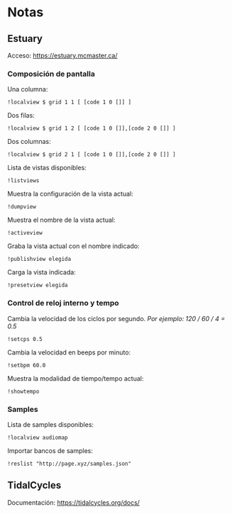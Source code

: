 # Notas

## Estuary

Acceso: https://estuary.mcmaster.ca/

### Composición de pantalla

Una columna:

	!localview $ grid 1 1 [ [code 1 0 []] ]

Dos filas:

	!localview $ grid 1 2 [ [code 1 0 []],[code 2 0 []] ]

Dos columnas:

	!localview $ grid 2 1 [ [code 1 0 []],[code 2 0 []] ]

Lista de vistas disponibles:

	!listviews

Muestra la configuración de la vista actual:

	!dumpview

Muestra el nombre de la vista actual:

	!activeview

Graba la vista actual con el nombre indicado:

	!publishview elegida

Carga la vista indicada:

	!presetview elegida


### Control de reloj interno y tempo

Cambia la velocidad de los ciclos por segundo. *Por ejemplo: 120 / 60 / 4 = 0.5*

	!setcps 0.5

Cambia la velocidad en beeps por minuto:

	!setbpm 60.0

Muestra la modalidad de tiempo/tempo actual:

	!showtempo


### Samples

Lista de samples disponibles:

	!localview audiomap


Importar bancos de samples:

	!reslist "http://page.xyz/samples.json"


## TidalCycles

Documentación: https://tidalcycles.org/docs/

